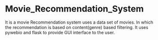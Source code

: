 # Movie_Recommendation_System
It is a movie Recommendation system uses a data set of movies.
In which the recommendation is based on content(genre) based filtering. 
It uses pywebio and flask to provide GUI interface to the user.
